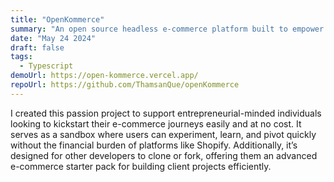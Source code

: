 ```yaml
---
title: "OpenKommerce"
summary: "An open source headless e-commerce platform built to empower anyone wanting to have an ecommerce site."
date: "May 24 2024"
draft: false
tags:
  - Typescript
demoUrl: https://open-kommerce.vercel.app/
repoUrl: https://github.com/ThamsanQue/openKommerce
---
```


I created this passion project to support entrepreneurial-minded individuals looking to kickstart their e-commerce journeys easily and at no cost. It serves as a sandbox where users can experiment, learn, and pivot quickly without the financial burden of platforms like Shopify. Additionally, it’s designed for other developers to clone or fork, offering them an advanced e-commerce starter pack for building client projects efficiently.
